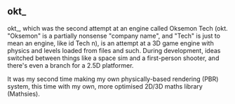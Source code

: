 ## okt_

okt_, which was the second attempt at an engine called Oksemon Tech (okt. "Oksemon" is a partially nonsense "company name", and "Tech" is just to mean an engine, like id Tech n), is an attempt at a 3D game engine with physics and levels loaded from files and such.
During development, ideas switched between things like a space sim and a first-person shooter, and there's even a branch for a 2.5D platformer.

It was my second time making my own physically-based rendering (PBR) system, this time with my own, more optimised 2D/3D maths library (Mathsies).
